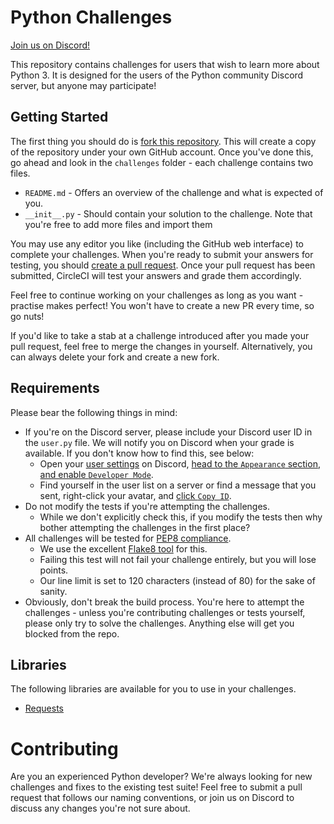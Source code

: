 Python Challenges
=================

[Join us on Discord!](https://discord.gg/8NWhsvT)

This repository contains challenges for users that wish to learn more about Python 3. It is designed for the users
of the Python community Discord server, but anyone may participate!

Getting Started
---------------

The first thing you should do is [fork this repository](https://github.com/gdude2002/python-challenges/fork). This will 
create a copy of the repository under your own GitHub account. Once you've done this, go ahead and look in the 
`challenges` folder - each challenge contains two files.

* `README.md` - Offers an overview of the challenge and what is expected of you.
* `__init__.py` - Should contain your solution to the challenge. Note that you're free to add more files and import them

You may use any editor you like (including the GitHub web interface) to complete your challenges. When you're ready to
submit your answers for testing, you should [create a pull request](https://github.com/gdude2002/python-challenges/compare).
Once your pull request has been submitted, CircleCI will test your answers and grade them accordingly.

Feel free to continue working on your challenges as long as you want - practise makes perfect! You won't have to create
a new PR every time, so go nuts!

If you'd like to take a stab at a challenge introduced after you made your pull request, feel free to merge the changes
in yourself. Alternatively, you can always delete your fork and create a new fork.

Requirements
------------

Please bear the following things in mind:

* If you're on the Discord server, please include your Discord user ID in the `user.py` file. 
We will notify you on Discord when your grade is available. If you don't know how to find this, see below:
    * Open your [user settings](https://dl.dropboxusercontent.com/s/b5r4py1wo69hvit/DiscordCanary_2017-11-16_11-03-51.png) on Discord, 
    [head to the `Appearance` section, and enable `Developer Mode`](https://dl.dropboxusercontent.com/s/6bygzblcgazwl8f/DiscordCanary_2017-11-16_11-04-28.png).
    * Find yourself in the user list on a server or find a message that you sent, right-click your avatar, and [click `Copy ID`](https://dl.dropboxusercontent.com/s/18u6gebweck8066/DiscordCanary_2017-11-16_11-05-25.png).
* Do not modify the tests if you're attempting the challenges.
    * While we don't explicitly check this, if you modify the tests then why bother attempting the challenges in the first place?
* All challenges will be tested for [PEP8 compliance](https://www.python.org/dev/peps/pep-0008/).
    * We use the excellent [Flake8 tool](http://flake8.pycqa.org/en/latest/) for this.
    * Failing this test will not fail your challenge entirely, but you will lose points.
    * Our line limit is set to 120 characters (instead of 80) for the sake of sanity.
* Obviously, don't break the build process. You're here to attempt the challenges - unless you're contributing challenges
or tests yourself, please only try to solve the challenges. Anything else will get you blocked from the repo.
    
Libraries
---------

The following libraries are available for you to use in your challenges.

* [Requests](http://docs.python-requests.org/en/master/)

Contributing
============

Are you an experienced Python developer? We're always looking for new challenges and fixes to the existing test suite! Feel
free to submit a pull request that follows our naming conventions, or join us on Discord to discuss any changes you're
not sure about.
